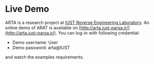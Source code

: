 # Live Demo

ARTA is a research project at [IUST Reverse Engineering Laboratory](http://reverse.iust.ac.ir/).
An online demo of ARAT is available on 
[http://arta.iust-parsa.ir/](http://arta.iust-parsa.ir/).
You can log-in with following credential:

 * Demo username: User
 * Demo password: arta@IUST

and watch the examples requirements.  